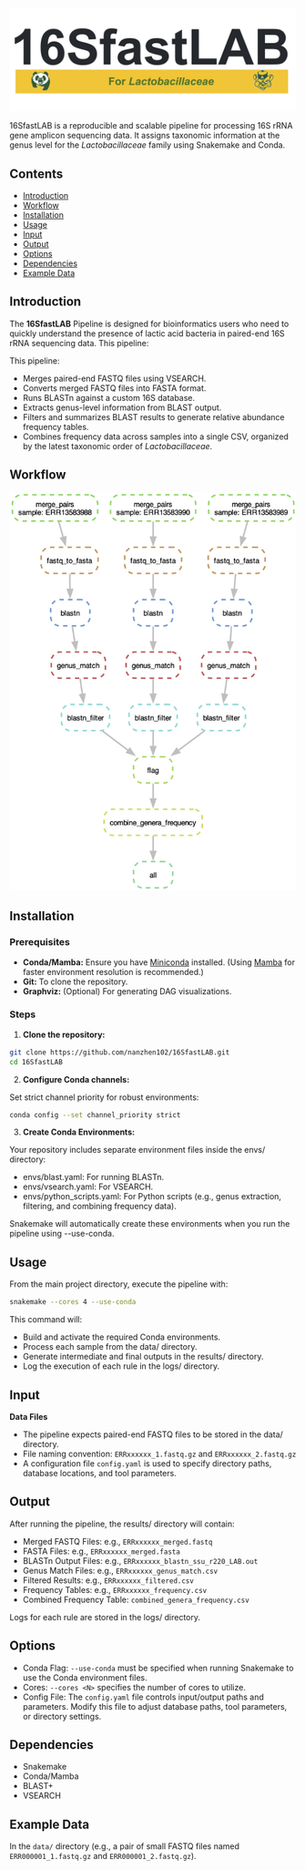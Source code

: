 ![Pipeline DAG](./docs/images/logo.jpg)

16SfastLAB is a reproducible and scalable pipeline for processing 16S rRNA gene amplicon sequencing data. It assigns taxonomic information at the genus level for the *Lactobacillaceae* family using Snakemake and Conda.

## Contents

- [Introduction](#introduction)
- [Workflow](#workflow)
- [Installation](#installation)
- [Usage](#usage)
- [Input](#input)
- [Output](#output)
- [Options](#options)
- [Dependencies](#dependencies)
- [Example Data](#example-data)

## Introduction

The **16SfastLAB** Pipeline is designed for bioinformatics users who need to quickly understand the presence of lactic acid bacteria in paired-end 16S rRNA sequencing data. This pipeline:

This pipeline:
- Merges paired-end FASTQ files using VSEARCH.
- Converts merged FASTQ files into FASTA format.
- Runs BLASTn against a custom 16S database.
- Extracts genus-level information from BLAST output.
- Filters and summarizes BLAST results to generate relative abundance frequency tables.
- Combines frequency data across samples into a single CSV, organized by the latest taxonomic order of *Lactobacillaceae*.

## Workflow

![Pipeline DAG](./docs/images/pipeline_dag.jpg)

## Installation

### Prerequisites

- **Conda/Mamba:** Ensure you have [Miniconda](https://docs.conda.io/en/latest/miniconda.html) installed. (Using [Mamba](https://mamba.readthedocs.io/en/latest/) for faster environment resolution is recommended.)
- **Git:** To clone the repository.
- **Graphviz:** (Optional) For generating DAG visualizations.

### Steps

1. **Clone the repository:**

```bash
git clone https://github.com/nanzhen102/16SfastLAB.git
cd 16SfastLAB
```

2.	**Configure Conda channels:**

Set strict channel priority for robust environments:

```bash
conda config --set channel_priority strict
```

3.	**Create Conda Environments:**

Your repository includes separate environment files inside the envs/ directory:

- envs/blast.yaml: For running BLASTn.
- envs/vsearch.yaml: For VSEARCH.
- envs/python_scripts.yaml: For Python scripts (e.g., genus extraction, filtering, and combining frequency data).

Snakemake will automatically create these environments when you run the pipeline using --use-conda.

## Usage

From the main project directory, execute the pipeline with:

```bash
snakemake --cores 4 --use-conda
```

This command will:

- Build and activate the required Conda environments.
- Process each sample from the data/ directory.
- Generate intermediate and final outputs in the results/ directory.
- Log the execution of each rule in the logs/ directory.


## Input

**Data Files**

- The pipeline expects paired-end FASTQ files to be stored in the data/ directory.
- File naming convention: `ERRxxxxxx_1.fastq.gz` and `ERRxxxxxx_2.fastq.gz`
- A configuration file `config.yaml` is used to specify directory paths, database locations, and tool parameters.

## Output

After running the pipeline, the results/ directory will contain:

- Merged FASTQ Files: e.g., `ERRxxxxxx_merged.fastq`
- FASTA Files: e.g., `ERRxxxxxx_merged.fasta`
- BLASTn Output Files: e.g., `ERRxxxxxx_blastn_ssu_r220_LAB.out`
- Genus Match Files: e.g., `ERRxxxxxx_genus_match.csv`
- Filtered Results: e.g., `ERRxxxxxx_filtered.csv`
- Frequency Tables: e.g., `ERRxxxxxx_frequency.csv`
- Combined Frequency Table: `combined_genera_frequency.csv`

Logs for each rule are stored in the logs/ directory.

## Options

- Conda Flag:
`--use-conda` must be specified when running Snakemake to use the Conda environment files.
- Cores:
`--cores <N>` specifies the number of cores to utilize.
- Config File:
The `config.yaml` file controls input/output paths and parameters. Modify this file to adjust database paths, tool parameters, or directory settings.

## Dependencies
- Snakemake
- Conda/Mamba
- BLAST+
- VSEARCH

## Example Data

In the `data/` directory (e.g., a pair of small FASTQ files named `ERR000001_1.fastq.gz` and `ERR000001_2.fastq.gz`).

